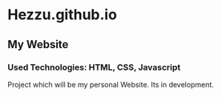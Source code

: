 # Hezzu.github.io
## My Website
### Used Technologies: HTML, CSS, Javascript
Project which will be my personal Website. Its in development.
